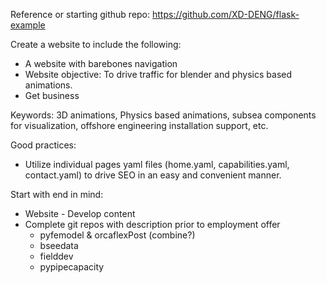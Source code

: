 Reference or starting github repo:
https://github.com/XD-DENG/flask-example

Create a website to include the following:
- A website with barebones navigation
- Website objective: To drive traffic for blender and physics based animations.
- Get business

Keywords: 3D animations, Physics based animations, subsea components for visualization, offshore engineering installation support, etc.


Good practices:
- Utilize individual pages yaml files (home.yaml, capabilities.yaml, contact.yaml) to drive SEO in an easy and convenient manner.

Start with end in mind:
- Website - Develop content
- Complete git repos with description prior to employment offer
    - pyfemodel & orcaflexPost (combine?)
    - bseedata
    - fielddev
    - pypipecapacity
